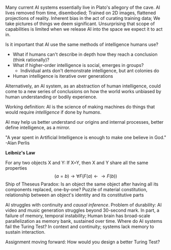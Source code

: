 Many current AI systems essentially live in Plato's allegory of the cave. AI lives removed from time, disembodied; Trained on 2D images, flattened projections of reality. Inherent bias in the act of curating training data; We take pictures of things we deem significant. Unsurprising that scope of capabilities is limited when we release AI into the space we expect it to act in.

Is it important that AI use the same methods of intelligence humans use?
- What if humans can't describe in depth how they reach a conclusion (think rationally)?
- What if higher-order intelligence is social, emerges in groups?
	- Individual ants don't demonstrate intelligence, but ant colonies do
- Human intelligence is iterative over generations

Alternatively, an AI system, as an abstraction of human intelligence, could come to a new series of conclusions on how the world works unbiased by human understanding or bodily experience.

Working definition: AI is the science of making machines do things that would require *intelligence* if done by *humans*.

AI may help us better understand our origins and internal processes, better define intelligence, as a mirror. 

"A year spent in Artificial Intelligence is enough to make one believe in God." -Alan Perlis

**Leibniz's Law**

For any two objects X and Y: If X=Y, then X and Y share all the same properties
$$(a=b)\rightarrow\forall F(F(a)\leftarrow\rightarrow F(b))$$
Ship of Theseus Paradox: Is an object the same object after having all its components replaced, one-by-one? Puzzle of material constitution, relationship between an object's identity and its constitutive parts 

AI struggles with continuity and *causal inference*. Problem of durability: AI video and music generation struggles beyond 30-second mark. In part, a failure of memory, temporal instability; Human brain has broad-scale parallelization as memory bank, sustained over time. Where do AI systems fail the Turing Test? In context and continuity; systems lack memory to sustain interaction. 

Assignment moving forward: How would you design a better Turing Test?